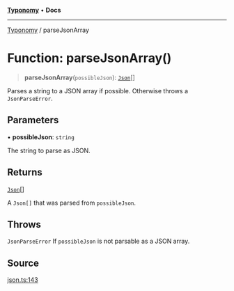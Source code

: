 [**Typonomy**](../README.md) • **Docs**

***

[Typonomy](../globals.md) / parseJsonArray

# Function: parseJsonArray()

> **parseJsonArray**(`possibleJson`): [`Json`](../type-aliases/Json.md)[]

Parses a string to a JSON array if possible.
Otherwise throws a `JsonParseError`.

## Parameters

• **possibleJson**: `string`

The string to parse as JSON.

## Returns

[`Json`](../type-aliases/Json.md)[]

A `Json[]` that was parsed from `possibleJson`.

## Throws

`JsonParseError` If `possibleJson` is not parsable as a JSON array.

## Source

[json.ts:143](https://github.com/softcraft-development/typonomy/blob/eea886e2cab97560257369acf8e7d17e5016c6e5/src/json.ts#L143)
